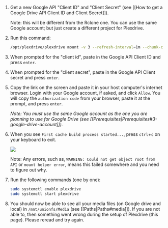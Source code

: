 1. Get a new Google API "Client ID" and "Client Secret" (see [[How to get a Google Drive API Client ID and Client Secret]]).

    Note: this will be different from the Rclone one. You can use the same Google account; but just create a different project for Plexdrive. 

1. Run this command:

    ```bash
    /opt/plexdrive/plexdrive mount -v 3 --refresh-interval=1m --chunk-check-threads=8 --chunk-load-threads=8 --chunk-load-ahead=4 --max-chunks=250 --fuse-options=allow_other,read_only --config=/opt/plexdrive --cache-file=/opt/plexdrive/cache.bolt /mnt/plexdrive
    ```
1. When prompted for the "client id", paste in the Google API Client ID and press `enter`.

1. When prompted for the "client secret", paste in the Google API Client secret and press `enter`.

1. Copy the link on the screen  and paste it in your host computer's internet browser. Login with your Google account, if asked, and click `Allow`. You will copy the `authorization code` from your browser, paste it at the prompt, and press `enter`.


   _Note: You must use the same Google account as the one you are planning to use for Google Drive (see [[Prerequisites|Prerequisites#3-google-drive-account]])._

1. When you see `First cache build process started...`, press `ctrl`+`c` on your keyboard to exit.

   ![](http://i.imgur.com/bDTmXbT.png)

    Note: Any errors, such as, `WARNING: Could not get object root from API` or `mount helper error`, means this failed somewhere and you need to figure out why. 

1. Run the following commands (one by one):

    ```bash
    sudo systemctl enable plexdrive
    sudo systemctl start plexdrive
    ```
1. You should now be able to see all your media files (on Google drive and local) in `/mnt/unionfs/Media` (see [[Paths|Paths#media]]). If you are not able to, then something went wrong during the setup of Plexdrive (this page). Please reread and try again.